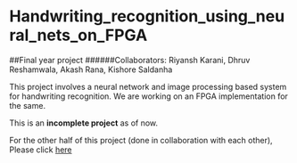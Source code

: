 # Handwriting_recognition_using_neural_nets_on_FPGA
##Final year project
######Collaborators:   Riyansh Karani, Dhruv Reshamwala, Akash Rana, Kishore Saldanha

This project involves a neural network and image processing based system for handwriting recognition. We are working on an FPGA implementation for the same.

This is an **incomplete project** as of now.

For the other half of this project (done in collaboration with each other), Please click [here](https://github.com/ironstein1994/handwriting-recognition-using-neural-networks-on-FPGA-final-year-project)
